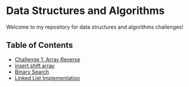 # Data Structures and Algorithms

Welcome to my repository for data structures and algorithms challenges!

## Table of Contents

- [Challenge 1: Array Reverse](./CodeChallenge01/Readme.md)
- [insert shift array](./CodeChallenge02/Readme.md)
- [Binary Search](./CodeChallenge03/Readme.md)
-  [Linked List Implementation](./CodeChallenge05/Readme.md)




